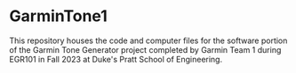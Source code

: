 # GarminTone1
This repository houses the code and computer files for the software portion of the Garmin Tone Generator project completed by Garmin Team 1 during EGR101 in Fall 2023 at Duke's Pratt School of Engineering.
